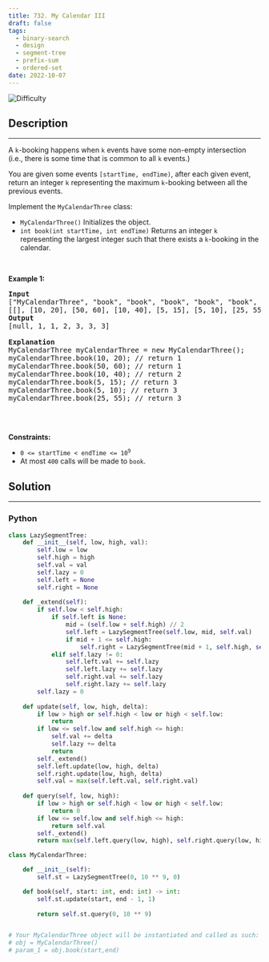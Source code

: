```yaml
---
title: 732. My Calendar III
draft: false
tags: 
  - binary-search
  - design
  - segment-tree
  - prefix-sum
  - ordered-set
date: 2022-10-07
---
```


![Difficulty](https://img.shields.io/badge/Difficulty-Hard-blue.svg)

## Description

---
<p>A <code>k</code>-booking happens when <code>k</code> events have some non-empty intersection (i.e., there is some time that is common to all <code>k</code> events.)</p>

<p>You are given some events <code>[startTime, endTime)</code>, after each given event, return an integer <code>k</code> representing the maximum <code>k</code>-booking between all the previous events.</p>

<p>Implement the <code>MyCalendarThree</code> class:</p>

<ul>
	<li><code>MyCalendarThree()</code> Initializes the object.</li>
	<li><code>int book(int startTime, int endTime)</code> Returns an integer <code>k</code> representing the largest integer such that there exists a <code>k</code>-booking in the calendar.</li>
</ul>

<p>&nbsp;</p>
<p><strong class="example">Example 1:</strong></p>

<pre>
<strong>Input</strong>
[&quot;MyCalendarThree&quot;, &quot;book&quot;, &quot;book&quot;, &quot;book&quot;, &quot;book&quot;, &quot;book&quot;, &quot;book&quot;]
[[], [10, 20], [50, 60], [10, 40], [5, 15], [5, 10], [25, 55]]
<strong>Output</strong>
[null, 1, 1, 2, 3, 3, 3]

<strong>Explanation</strong>
MyCalendarThree myCalendarThree = new MyCalendarThree();
myCalendarThree.book(10, 20); // return 1
myCalendarThree.book(50, 60); // return 1
myCalendarThree.book(10, 40); // return 2
myCalendarThree.book(5, 15); // return 3
myCalendarThree.book(5, 10); // return 3
myCalendarThree.book(25, 55); // return 3

</pre>

<p>&nbsp;</p>
<p><strong>Constraints:</strong></p>

<ul>
	<li><code>0 &lt;= startTime &lt; endTime &lt;= 10<sup>9</sup></code></li>
	<li>At most <code>400</code> calls will be made to <code>book</code>.</li>
</ul>


## Solution

---
### Python
``` py title='my-calendar-iii'
class LazySegmentTree:
    def __init__(self, low, high, val):
        self.low = low
        self.high = high
        self.val = val
        self.lazy = 0
        self.left = None
        self.right = None
    
    def _extend(self):
        if self.low < self.high:
            if self.left is None:
                mid = (self.low + self.high) // 2
                self.left = LazySegmentTree(self.low, mid, self.val)
                if mid + 1 <= self.high:
                    self.right = LazySegmentTree(mid + 1, self.high, self.val)
            elif self.lazy != 0:
                self.left.val += self.lazy
                self.left.lazy += self.lazy
                self.right.val += self.lazy
                self.right.lazy += self.lazy
        self.lazy = 0
        
    def update(self, low, high, delta):
        if low > high or self.high < low or high < self.low:
            return
        if low <= self.low and self.high <= high:
            self.val += delta
            self.lazy += delta
            return
        self._extend()
        self.left.update(low, high, delta)
        self.right.update(low, high, delta)
        self.val = max(self.left.val, self.right.val)
    
    def query(self, low, high):
        if low > high or self.high < low or high < self.low:
            return 0
        if low <= self.low and self.high <= high:
            return self.val
        self._extend()
        return max(self.left.query(low, high), self.right.query(low, high))

class MyCalendarThree:

    def __init__(self):
        self.st = LazySegmentTree(0, 10 ** 9, 0)

    def book(self, start: int, end: int) -> int:
        self.st.update(start, end - 1, 1)
        
        return self.st.query(0, 10 ** 9)


# Your MyCalendarThree object will be instantiated and called as such:
# obj = MyCalendarThree()
# param_1 = obj.book(start,end)

```

